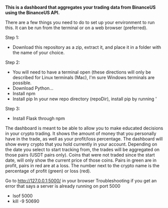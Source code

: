 **This is a dashboard that aggregates your trading data from BinanceUS using the BinanceUS API.**

There are a few things you need to do to set up your environment to run this. It can be run from the terminal or on a web browser (preferred).

Step 1:
- Download this repository as a zip, extract it, and place it in a folder with the name of your choice.

Step 2:
- You will need to have a terminal open (these directions will only be described for Linux terminals (Mac), I'm sure Windows terminals are possible.
- Download Python...
- Install npm
- Install pip In your new repo directory (repoDir), install pip by running '

Step 3:
- Install Flask through npm


The dashboard is meant to be able to allow you to make educated decisions in your crypto trading. It shows the amount of money that you personally have in the trade, as well as your profit/loss percentage.
The dashboard will show every crypto that you hold currently in your account. Depending on the date you select to start tracking from, the trades will be aggregated on those pairs (USDT pairs only).
Coins that were not traded since the start date, will only show the current price of those coins.
Pairs in green are in profit, pairs in red are at a loss. The number next to the crypto name is the percentage of profit (green) or loss (red).

Go to http://127.0.0.1:5000/ in your browser
Troubleshooting if you get an error that says a server is already running on port 5000
- lsof 5000
- kill -9 50690
